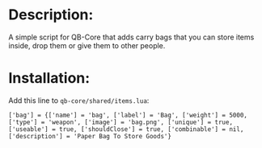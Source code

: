 # Description:
A simple script for QB-Core that adds carry bags that you can store items inside, drop them or give them to other people.


# **Installation**:

Add this line to `qb-core/shared/items.lua`:
```
['bag'] = {['name'] = 'bag', ['label'] = 'Bag', ['weight'] = 5000, ['type'] = 'weapon',	['image'] = 'bag.png', ['unique'] = true, ['useable'] = true, ['shouldClose'] = true, ['combinable'] = nil, ['description'] = 'Paper Bag To Store Goods'}
```
